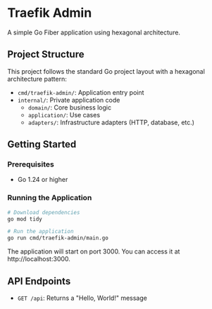 # Traefik Admin

A simple Go Fiber application using hexagonal architecture.

## Project Structure

This project follows the standard Go project layout with a hexagonal architecture pattern:

- `cmd/traefik-admin/`: Application entry point
- `internal/`: Private application code
  - `domain/`: Core business logic
  - `application/`: Use cases
  - `adapters/`: Infrastructure adapters (HTTP, database, etc.)

## Getting Started

### Prerequisites

- Go 1.24 or higher

### Running the Application

```bash
# Download dependencies
go mod tidy

# Run the application
go run cmd/traefik-admin/main.go
```

The application will start on port 3000. You can access it at http://localhost:3000.

## API Endpoints

- `GET /api`: Returns a "Hello, World!" message